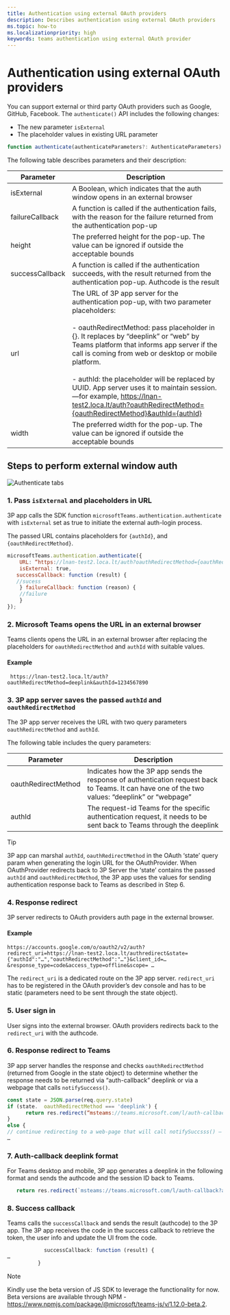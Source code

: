 ```yaml
---
title: Authentication using external OAuth providers  
description: Describes authentication using external OAuth providers  
ms.topic: how-to
ms.localizationpriority: high
keywords: teams authentication using external OAuth provider
---
```


# Authentication using external OAuth providers

You can support external or third party OAuth providers such as Google, GitHub, Facebook. The `authenticate()` API includes the following changes:

* The new parameter `isExternal`
* The placeholder values in existing URL parameter


```JavaScript
function authenticate(authenticateParameters?: AuthenticateParameters)
``` 

The following table describes parameters and their description:

| Parameter           | Description   |
| --- | --- |
| isExternal         | A Boolean, which indicates that the auth window opens in an external browser|
| failureCallback    | A function is called if the authentication fails, with the reason for the failure returned from the authentication pop-up|
| height             |The preferred height for the pop-up. The value can be ignored if outside the acceptable bounds|
| successCallback    | A function is called if the authentication succeeds, with the result returned from the authentication pop-up. Authcode is the result|
| url               <br> | The URL of 3P app server for the authentication pop-up, with two parameter placeholders:</br> <br> - oauthRedirectMethod: pass placeholder in {}. It replaces by “deeplink” or “web” by Teams platform that informs app server if the call is coming from web or desktop or mobile platform.</br> <br>- authId: the placeholder will be replaced by UUID. App server uses it to maintain session. &mdash;for example, https://lnan-test2.loca.lt/auth?oauthRedirectMethod={oauthRedirectMethod}&authId={authId} </br> | 
| width              | The preferred width for the pop-up. The value can be ignored if outside the acceptable bounds |

## Steps to perform external window auth 


   ![Authenticate tabs](~/assets/images/tabs/tabs-authenticate-OAuthp.png)

### 1. Pass `isExternal` and placeholders in URL  

3P app calls the SDK function `microsoftTeams.authentication.authenticate` with `isExternal` set as true to initiate the external auth-login process. 

The passed URL contains placeholders for `{authId}`, and `{oauthRedirectMethod}`.  


```JavaScript
microsoftTeams.authentication.authenticate({
    URL: “https://lnan-test2.loca.lt/auth?oauthRedirectMethod={oauthRedirectMethod}&authId={authId}”,,
    isExternal: true,
   successCallback: function (result) {
   //sucess 
    } failureCallback: function (reason) {
    //failure 
    }
});
```

### 2. Microsoft Teams opens the URL in an external browser 

Teams clients opens the URL in an external browser after replacing the placeholders for `oauthRedirectMethod` and `authId` with suitable values. 

#### Example

```http
 https://lnan-test2.loca.lt/auth?oauthRedirectMethod=deeplink&authId=1234567890 
```


### 3. 3P app server saves the passed `authId` and `oauthRedirectMethod` 

The 3P app server receives the URL with two query parameters `oauthRedirectMethod` and `authId`. 

The following table includes the query parameters:

| Parameter           | Description   |
| --- | --- |
| oauthRedirectMethod |Indicates how the 3P app sends the response of authentication request back to Teams. It can have one of the two values: “deeplink” or “webpage” |
| authId              | The request-id Teams for the specific authentication request, it needs to be sent back to Teams through the deeplink |

> [!TIP]
> 3P app can marshal `authId`, `oauthRedirectMethod` in the OAuth ‘state’ query param when generating the login URL for the OAuthProvider. When OAuthProvider redirects back to 3P Server the ‘state’ contains the passed `authId` and `oauthRedirectMethod`, the 3P app uses the values for sending authentication response back to Teams as described in Step 6.


### 4. Response redirect 

3P server redirects to OAuth providers auth page in the external browser. 

#### Example

```http
https://accounts.google.com/o/oauth2/v2/auth?redirect_uri=https://lnan-test2.loca.lt/authredirect&state={"authId":"…","oauthRedirectMethod":"…"}&client_id=…&response_type=code&access_type=offline&scope= … 
```
 
The `redirect_uri` is a dedicated route on the 3P app server. `redirect_uri` has to be registered in the OAuth provider’s dev console and has to be static (parameters need to be sent through the state object). 

### 5. User sign in

User signs into the external browser. OAuth providers redirects back to the `redirect_uri` with the authcode. 

### 6. Response redirect to Teams 

3P app server handles the response and checks `oauthRedirectMethod` (returned from Google in the state object) to determine whether the response needs to be returned via “auth-callback” deeplink or via a webpage that calls `notifySuccess()`.

```JavaScript
const state = JSON.parse(req.query.state)
if (state.  oauthRedirectMethod === 'deeplink') {
      return res.redirect(“msteams://teams.microsoft.com/l/auth-callback?authId=${state  .authId}&code=${req.query.code}”)
}
else {
// continue redirecting to a web-page that will call notifySuccsss() – usually this method is used in Teams-Web
…
```

 ### 7. Auth-callback deeplink format 

For Teams desktop and mobile, 3P app generates a deeplink in the following format and sends the authcode and the session ID back to Teams.
 

```JavaScript
   return res.redirect(`msteams://teams.microsoft.com/l/auth-callback?authId=${state  .authId}&code=${req.query.code}`)
```

 ### 8. Success callback

Teams calls the `successCallback` and sends the result (authcode) to the 3P app. The 3P app receives the code in the success callback to retrieve the token, the user info and update the UI from the code. 

```JavaScript
            successCallback: function (result) { 
… 
          } 
```

  > [!NOTE]
  > Kindly use the beta version of JS SDK to leverage the functionality for now. Beta versions are available through NPM - https://www.npmjs.com/package/@microsoft/teams-js/v/1.12.0-beta.2.


